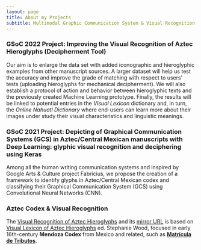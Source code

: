 ```yaml
---
layout: page
title: About my Projects
subtitle: Multimodal Graphic Communication System & Visual Recognition
---
```


### GSoC 2022 Project: Improving the Visual Recognition of Aztec Hieroglyphs (Decipherment Tool)

Our aim is to enlarge the data set with added iconographic and hieroglyphic examples from other manuscript sources. A larger dataset will help us test the accuracy and improve the grade of matching with respect to users' tests (uploading hieroglyphs for mechanical decipherment). We will also establish a protocol of action and behavior between hieroglyphic texts and the previously created Machine Learning prototype. Finally, the results will be linked to potential entries in the *Visual Lexicon* dictionary and, in turn, the *Online Nahuatl Dictionary* where end-users can learn more about their images under study their visual characteristics and linguistic meanings.

### GSoC 2021 Project: Depicting of Graphical Communication Systems (GCS) in Aztec/Central Mexican manuscripts with Deep Learning: glyphic visual recognition and deciphering using Keras

Among all the human writing communication systems and inspired by Google Arts & Culture project Fabricius, we propose the creation of a framework to identify glyphs in Aztec/Central Mexican codex and classifying their Graphical Communication System (GCS) using Convolutional Neural Networks (CNN).

### Aztec Codex & Visual Recognition

The [Visual Recognition of Aztec Hieroglyphs](https://aztecglyphrecognition.wired-humanities.org/) and its [mirror URL](https://aztecglyphrecognition.herokuapp.com/) is based on [Visual Lexicon of Aztec Hieroglyphs](https://aztecglyphs.uoregon.edu/) ed. Stephanie Wood, focused in early 16th-century **Mendoza Codex** from Mexico and related, such as [**Matrícula de Tributos**](https://www.dropbox.com/sh/q0ld6ir0r2n2pn7/AAAjLrmcFfLra2mOe4tE7EZRa?dl=0).
